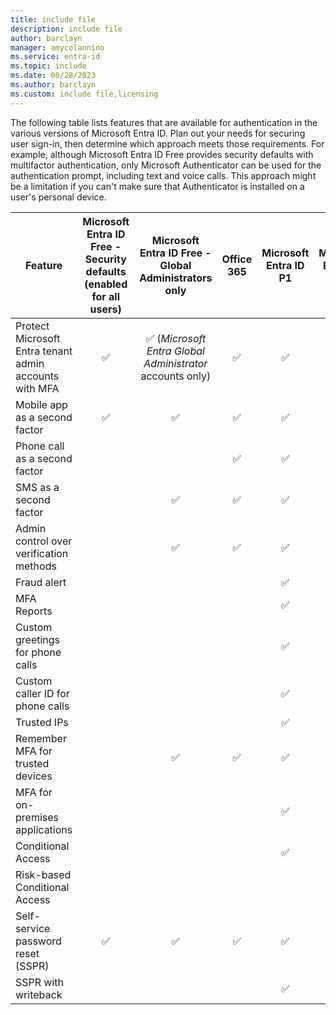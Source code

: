 ```yaml
---
title: include file
description: include file
author: barclayn
manager: amycolannino
ms.service: entra-id
ms.topic: include
ms.date: 08/28/2023
ms.author: barclayn
ms.custom: include file,licensing
---
```


The following table lists features that are available for authentication in the various versions of Microsoft Entra ID. Plan out your needs for securing user sign-in, then determine which approach meets those requirements. For example, although Microsoft Entra ID Free provides security defaults with multifactor authentication, only Microsoft Authenticator can be used for the authentication prompt, including text and voice calls. This approach might be a limitation if you can't make sure that Authenticator is installed on a user's personal device.

| Feature | Microsoft Entra ID Free - Security defaults (enabled for all users) | Microsoft Entra ID Free - Global Administrators only | Office 365 | Microsoft Entra ID P1 | Microsoft Entra ID P2 |
| --- |:---:|:---:|:---:|:---:|:---:|
| Protect Microsoft Entra tenant admin accounts with MFA | :white_check_mark: | :white_check_mark: (*Microsoft Entra Global Administrator* accounts only) | :white_check_mark: | :white_check_mark: | :white_check_mark: |
| Mobile app as a second factor | :white_check_mark: | :white_check_mark: | :white_check_mark: | :white_check_mark: | :white_check_mark: |
| Phone call as a second factor | | | :white_check_mark: | :white_check_mark: | :white_check_mark: |
| SMS as a second factor | | :white_check_mark: | :white_check_mark: | :white_check_mark: | :white_check_mark: |
| Admin control over verification methods | | :white_check_mark: | :white_check_mark: | :white_check_mark: | :white_check_mark: |
| Fraud alert | | | | :white_check_mark: | :white_check_mark: |
| MFA Reports | | | | :white_check_mark: | :white_check_mark: |
| Custom greetings for phone calls | | | | :white_check_mark: | :white_check_mark: |
| Custom caller ID for phone calls | | | | :white_check_mark: | :white_check_mark: |
| Trusted IPs | | | | :white_check_mark: | :white_check_mark: |
| Remember MFA for trusted devices | | :white_check_mark: | :white_check_mark: | :white_check_mark: | :white_check_mark: |
| MFA for on-premises applications | | | | :white_check_mark: | :white_check_mark: |
| Conditional Access | | | | :white_check_mark: | :white_check_mark: |
| Risk-based Conditional Access | | | | | :white_check_mark: |
| Self-service password reset (SSPR) | :white_check_mark: | :white_check_mark: | :white_check_mark: | :white_check_mark: | :white_check_mark: |
| SSPR with writeback | | | | :white_check_mark: | :white_check_mark: |
